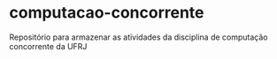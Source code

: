 # computacao-concorrente
Repositório para armazenar as atividades da disciplina de computação concorrente da UFRJ
